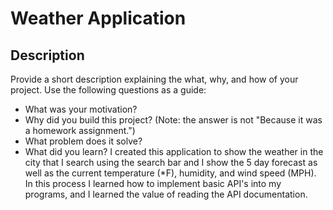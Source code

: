 # Weather Application

## Description

Provide a short description explaining the what, why, and how of your project. Use the following questions as a guide:

- What was your motivation?
- Why did you build this project? (Note: the answer is not "Because it was a homework assignment.")
- What problem does it solve?
- What did you learn?
I created this application to show the weather in the city that I search using the search bar and I show the 5 day forecast as well as the current temperature (*F), humidity, and wind speed (MPH). In this process I learned how to implement basic API's into my programs, and I learned the value of reading the API documentation. 
